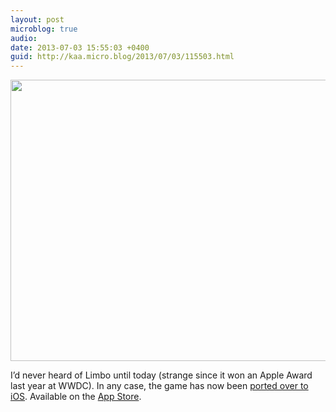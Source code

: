 ```yaml
---
layout: post
microblog: true
audio: 
date: 2013-07-03 15:55:03 +0400
guid: http://kaa.micro.blog/2013/07/03/115503.html
---
```

<img src="https://micro.kaa.bz/uploads/2018/65fc121fa9.jpg" alt="" width="800" height="450" class="alignnone size-full wp-image-614" /><p>I&rsquo;d never heard of Limbo until today (strange since it won an Apple Award last year at WWDC). In any case, the game has now been <a href="http://limbogame.org/news/">ported over to iOS</a>. Available on the <a href="https://itunes.apple.com/us/app/id656951157%E2%80%8E">App Store</a>.</p>

